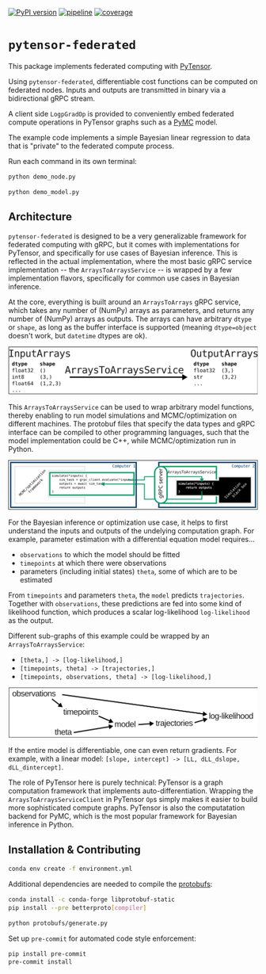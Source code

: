 [![PyPI version](https://img.shields.io/pypi/v/pytensor-federated)](https://pypi.org/project/pytensor-federated)
[![pipeline](https://github.com/michaelosthege/pytensor-federated/workflows/test/badge.svg)](https://github.com/michaelosthege/pytensor-federated/actions)
[![coverage](https://codecov.io/gh/michaelosthege/pytensor-federated/branch/main/graph/badge.svg)](https://codecov.io/gh/michaelosthege/pytensor-federated)

# `pytensor-federated`
This package implements federated computing with [PyTensor](https://github.com/pymc-devs/pytensor).

Using `pytensor-federated`, differentiable cost functions can be computed on federated nodes.
Inputs and outputs are transmitted in binary via a bidirectional gRPC stream.

A client side `LogpGradOp` is provided to conveniently embed federated compute operations in PyTensor graphs such as a [PyMC](https://github.com/pymc-devs/pymc) model.

The example code implements a simple Bayesian linear regression to data that is "private" to the federated compute process.

Run each command in its own terminal:

```bash
python demo_node.py
```

```bash
python demo_model.py
```

## Architecture
`pytensor-federated` is designed to be a very generalizable framework for federated computing with gRPC, but it comes with implementations for PyTensor, and specifically for use cases of Bayesian inference.
This is reflected in the actual implementation, where the most basic gRPC service implementation -- the `ArraysToArraysService` -- is wrapped by a few implementation flavors, specifically for common use cases in Bayesian inference.

At the core, everything is built around an `ArraysToArrays` gRPC service, which takes any number of (NumPy) arrays as parameters, and returns any number of (NumPy) arrays as outputs.
The arrays can have arbitrary `dtype` or `shape`, as long as the buffer interface is supported (meaning `dtype=object` doesn't work, but `datetime` dtypes are ok).

![](docs/arrays_to_arrays.svg)

This `ArraysToArraysService` can be used to wrap arbitrary model functions, thereby enabling to run model simulations and MCMC/optimization on different machines.
The protobuf files that specify the data types and gRPC interface can be compiled to other programming languages, such that the model implementation could be C++, while MCMC/optimization run in Python.

![](docs/distributed.svg)

For the Bayesian inference or optimization use case, it helps to first understand the inputs and outputs of the undelying computation graph.
For example, parameter estimation with a differential equation model requires...
* `observations` to which the model should be fitted
* `timepoints` at which there were observations
* parameters (including initial states) `theta`, some of which are to be estimated

From `timepoints` and parameters `theta`, the `model` predicts `trajectories`.
Together with `observations`, these predictions are fed into some kind of likelihood function, which produces a scalar log-likelihood `log-likelihood` as the output.

Different sub-graphs of this example could be wrapped by an `ArraysToArraysService`:
* `[theta,] -> [log-likelihood,]`
* `[timepoints, theta] -> [trajectories,]`
* `[timepoints, observations, theta] -> [log-likelihood,]`


![](docs/theta_to_LL.svg)

If the entire model is differentiable, one can even return gradients.
For example, with a linear model: `[slope, intercept] -> [LL, dLL_dslope, dLL_dintercept]`.

The role of PyTensor here is purely technical:
PyTensor is a graph computation framework that implements auto-differentiation.
Wrapping the `ArraysToArraysServiceClient` in PyTensor `Op`s simply makes it easier to build more sophisticated compute graphs.
PyTensor is also the computatation backend for PyMC, which is the most popular framework for Bayesian inference in Python.


## Installation & Contributing
```bash
conda env create -f environment.yml
```

Additional dependencies are needed to compile the [protobufs](./protobufs/):

```bash
conda install -c conda-forge libprotobuf-static
pip install --pre betterproto[compiler]
```

```bash
python protobufs/generate.py
```

Set up `pre-commit` for automated code style enforcement:

```bash
pip install pre-commit
pre-commit install
```
